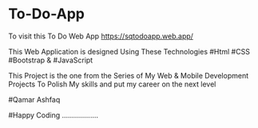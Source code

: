 # To-Do-App
To visit this To Do Web App  https://sqtodoapp.web.app/

This Web Application is designed Using These Technologies
#Html
#CSS
#Bootstrap
& #JavaScript

This Project is the one from the Series of My Web & Mobile Development Projects
To Polish My skills and put my career on the next level

#Qamar Ashfaq

#Happy Coding ..................


